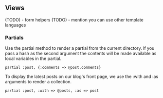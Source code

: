 ## Views

(TODO) - form helpers
(TODO) - mention you can use other template languages

### Partials

Use the partial method to render a partial from the current directory. If you pass a hash as the second argument the contents will be made available as local variables in the partial.

    partial :post, {:comments => @post.comments}

To display the latest posts on our blog's front page, we use the :with and :as arguments to render a collection.

    partial :post, :with => @posts, :as => post